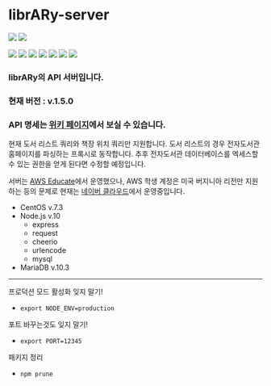 # librARy-server

![](https://img.shields.io/badge/librARy-server-orange)
![](https://img.shields.io/badge/npm-v.1.5.0-orange)

![](https://img.shields.io/github/languages/count/crenu/library-server)
![](https://img.shields.io/github/languages/top/crenu/library-server)
![](https://img.shields.io/github/languages/code-size/crenu/library-server)
![](https://img.shields.io/github/repo-size/crenu/library-server)
![](https://img.shields.io/github/issues/crenu/library-server)
![](https://img.shields.io/github/issues-closed/crenu/library-server)
![](https://img.shields.io/github/last-commit/crenu/library-server)

### librARy의 API 서버입니다.
### 현재 버전 : v.1.5.0
### API 명세는 [위키 페이지](https://github.com/CreNU/librARy-server/wiki)에서 보실 수 있습니다.

현재 도서 리스트 쿼리와 책장 위치 쿼리만 지원합니다.
도서 리스트의 경우 전자도서관 홈페이지를 파싱하는 프록시로 동작합니다.
추후 전자도서관 데이터베이스를 엑세스할 수 있는 권한을 얻게 된다면 수정할 예정입니다.

서버는 [AWS Educate](https://aws.amazon.com/ko/education/awseducate/)에서 운영했으나, AWS 학생 계정은 미국 버지니아 리전만 지원하는 등의 문제로 현재는 [네이버 클라우드](https://www.ncloud.com/)에서 운영중입니다.

+ CentOS v.7.3
+ Node.js v.10
  - express
  - request
  - cheerio
  - urlencode
  - mysql
+ MariaDB v.10.3



---
프로덕션 모드 활성화 잊지 말기!
+ `export NODE_ENV=production`

포트 바꾸는것도 잊지 말기!
+ `export PORT=12345`

패키지 정리
+ `npm prune`
